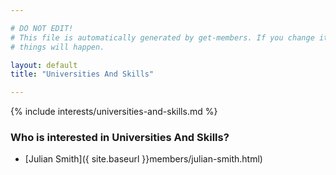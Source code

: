 ```yaml
---

# DO NOT EDIT!
# This file is automatically generated by get-members. If you change it, bad
# things will happen.

layout: default
title: "Universities And Skills"

---
```


{% include interests/universities-and-skills.md %}

### Who is interested in Universities And Skills?


* [Julian Smith]({ site.baseurl }}members/julian-smith.html)
